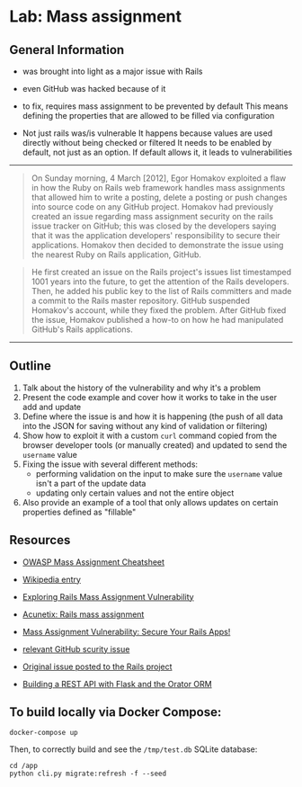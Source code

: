 # Lab: Mass assignment

## General Information

- was brought into light as a major issue with Rails 
- even GitHub was hacked because of it

- to fix, requires mass assignment to be prevented by default
    This means defining the properties that are allowed to be filled via configuration

- Not just rails was/is vulnerable
    It happens because values are used directly without being checked or filtered
    It needs to be enabled by default, not just as an option. If default allows it, 
    it leads to vulnerabilities

-----------
> On Sunday morning, 4 March [2012], Egor Homakov exploited a flaw in how the Ruby on Rails web framework
> handles mass assignments that allowed him to write a posting, delete a posting or push changes into
> source code on any GitHub project. Homakov had previously created an issue regarding mass
> assignment security on the rails issue tracker on GitHub; this was closed by the developers saying
> that it was the application developers' responsibility to secure their applications. Homakov then 
> decided to demonstrate the issue using the nearest Ruby on Rails application, GitHub.

> He first created an issue on the Rails project's issues list timestamped 1001 years into the future,
> to get the attention of the Rails developers. Then, he added his public key to the list of Rails 
> committers and made a commit to the Rails master repository. GitHub suspended Homakov's account, 
> while they fixed the problem. After GitHub fixed the issue, Homakov published a how-to on how he 
> had manipulated GitHub's Rails applications.
-----------

## Outline

1. Talk about the history of the vulnerability and why it's a problem
2. Present the code example and cover how it works to take in the user add and update
3. Define where the issue is and how it is happening (the push of all data into the JSON for saving without any kind of validation or filtering)
4. Show how to exploit it with a custom `curl` command copied from the browser developer tools (or manually created) and updated to send the `username` value
5. Fixing the issue with several different methods:
    - performing validation on the input to make sure the `username` value isn't a part of the update data
    - updating only certain values and not the entire object
6. Also provide an example of a tool that only allows updates on certain properties defined as "fillable"

## Resources

- [OWASP Mass Assignment Cheatsheet](https://www.owasp.org/index.php/Mass_Assignment_Cheat_Sheet)
- [Wikipedia entry](https://en.wikipedia.org/wiki/Mass_assignment_vulnerability)
- [Exploring Rails Mass Assignment Vulnerability](https://medium.com/@jaeger.rob/exploring-rails-mass-assignment-vulnerability-b8b3d19e20b6)
- [Acunetix: Rails mass assignment](https://www.acunetix.com/vulnerabilities/web/rails-mass-assignment/)
- [Mass Assignment Vulnerability: Secure Your Rails Apps!](https://pragtob.wordpress.com/tag/mass-assignment-vulnerability/)
- [relevant GitHub scurity issue](http://www.h-online.com/open/news/item/GitHub-security-incident-highlights-Ruby-on-Rails-problem-1463207.html)

- [Original issue posted to the Rails project](https://github.com/rails/rails/issues/5228)

- [Building a REST API with Flask and the Orator ORM](http://blog.eustace.io/buiding-rest-api-with-flask-orator.html)

## To build locally via Docker Compose:

```
docker-compose up
```

Then, to correctly build and see the `/tmp/test.db` SQLite database:

```
cd /app
python cli.py migrate:refresh -f --seed
```
